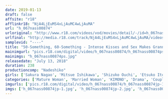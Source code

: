 ```yaml
---
date: 2019-01-13
draft: false
affsite: "r18"
afflinkr18: "NjA4LjEuMS4xLjAuMC4wLjAuMA"
url: "h_067nass00874"
urloriginal: "http://www.r18.com/videos/vod/movies/detail/-/id=h_067nass00874"
urlfinal: "http://media.r18.com/track/NjA4LjEuMS4xLjAuMC4wLjAuMA/videos/vod/movies/detail/-/id=h_067nass00874"
samplevid: "----"
title: "50-Something, 60-Something - Intense Kisses and Sex Makes Grannies Hot Again, 6 Grannies, 4 Hours 5"
mainimgurl: "pics.r18.com/digital/video/h_067nass00874/h_067nass00874ps.jpg"
mainimgs: "h_067nass00874ps.jpg"
releasedate: "July 13, 2018"
duration: 238
productioncomp: "Nadeshiko"
girls: ['Sakura Nagao', 'Mitsue Ishikawa', 'Shizuko Ouchi', 'Etsuko Itou', 'Akemi Urano', 'Nobuko Hayama']
categories: ['Mature Woman', 'Married Woman', 'KIMONO', 'Drama', 'Couple', 'Over 4 Hours', 'Hi-Def']
imgurls: ['pics.r18.com/digital/video/h_067nass00874/h_067nass00874jp-1.jpg', 'pics.r18.com/digital/video/h_067nass00874/h_067nass00874jp-2.jpg', 'pics.r18.com/digital/video/h_067nass00874/h_067nass00874jp-3.jpg', 'pics.r18.com/digital/video/h_067nass00874/h_067nass00874jp-4.jpg', 'pics.r18.com/digital/video/h_067nass00874/h_067nass00874jp-5.jpg', 'pics.r18.com/digital/video/h_067nass00874/h_067nass00874jp-6.jpg', 'pics.r18.com/digital/video/h_067nass00874/h_067nass00874jp-7.jpg', 'pics.r18.com/digital/video/h_067nass00874/h_067nass00874jp-8.jpg', 'pics.r18.com/digital/video/h_067nass00874/h_067nass00874jp-9.jpg', 'pics.r18.com/digital/video/h_067nass00874/h_067nass00874jp-10.jpg', 'pics.r18.com/digital/video/h_067nass00874/h_067nass00874jp-11.jpg', 'pics.r18.com/digital/video/h_067nass00874/h_067nass00874jp-12.jpg', 'pics.r18.com/digital/video/h_067nass00874/h_067nass00874jp-13.jpg', 'pics.r18.com/digital/video/h_067nass00874/h_067nass00874jp-14.jpg', 'pics.r18.com/digital/video/h_067nass00874/h_067nass00874jp-15.jpg', 'pics.r18.com/digital/video/h_067nass00874/h_067nass00874jp-16.jpg', 'pics.r18.com/digital/video/h_067nass00874/h_067nass00874jp-17.jpg', 'pics.r18.com/digital/video/h_067nass00874/h_067nass00874jp-18.jpg', 'pics.r18.com/digital/video/h_067nass00874/h_067nass00874jp-19.jpg', 'pics.r18.com/digital/video/h_067nass00874/h_067nass00874jp-20.jpg']
imgs: ['h_067nass00874jp-1.jpg', 'h_067nass00874jp-2.jpg', 'h_067nass00874jp-3.jpg', 'h_067nass00874jp-4.jpg', 'h_067nass00874jp-5.jpg', 'h_067nass00874jp-6.jpg', 'h_067nass00874jp-7.jpg', 'h_067nass00874jp-8.jpg', 'h_067nass00874jp-9.jpg', 'h_067nass00874jp-10.jpg', 'h_067nass00874jp-11.jpg', 'h_067nass00874jp-12.jpg', 'h_067nass00874jp-13.jpg', 'h_067nass00874jp-14.jpg', 'h_067nass00874jp-15.jpg', 'h_067nass00874jp-16.jpg', 'h_067nass00874jp-17.jpg', 'h_067nass00874jp-18.jpg', 'h_067nass00874jp-19.jpg', 'h_067nass00874jp-20.jpg']
---
```

